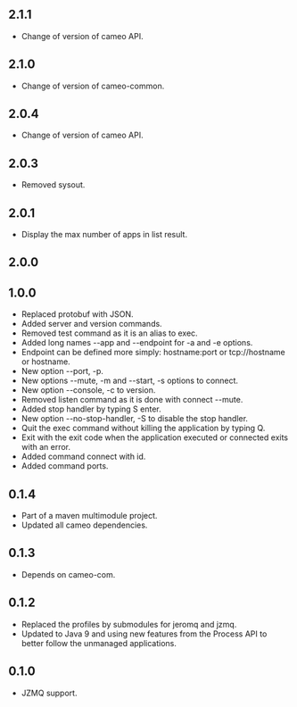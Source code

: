 2.1.1
-----

* Change of version of cameo API.

2.1.0
-----

* Change of version of cameo-common.

2.0.4
-----

* Change of version of cameo API.

2.0.3
-----

* Removed sysout.

2.0.1
-----

* Display the max number of apps in list result.

2.0.0
-----

1.0.0
-----

* Replaced protobuf with JSON.
* Added server and version commands.
* Removed test command as it is an alias to exec.
* Added long names --app and --endpoint for -a and -e options.
* Endpoint can be defined more simply: hostname:port or tcp://hostname or hostname.
* New option --port, -p.
* New options --mute, -m and --start, -s options to connect.
* New option --console, -c to version.
* Removed listen command as it is done with connect --mute.
* Added stop handler by typing S enter.
* New option --no-stop-handler, -S to disable the stop handler.
* Quit the exec command without killing the application by typing Q.
* Exit with the exit code when the application executed or connected exits with an error.
* Added command connect with id.
* Added command ports.

0.1.4
-----

* Part of a maven multimodule project.
* Updated all cameo dependencies.

0.1.3
-----

* Depends on cameo-com.

0.1.2
-----

* Replaced the profiles by submodules for jeromq and jzmq.
* Updated to Java 9 and using new features from the Process API to better follow the unmanaged applications.

0.1.0
-----

* JZMQ support.
